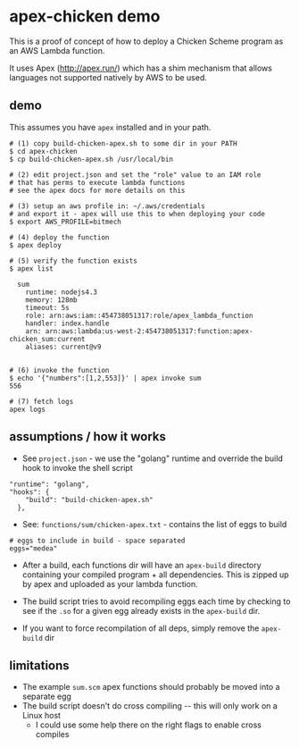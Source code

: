 
# apex-chicken demo

This is a proof of concept of how to deploy a Chicken Scheme
program as an AWS Lambda function.

It uses Apex (http://apex.run/) which has a shim mechanism that allows
languages not supported natively by AWS to be used.

## demo

This assumes you have `apex` installed and in your path.

```
# (1) copy build-chicken-apex.sh to some dir in your PATH
$ cd apex-chicken
$ cp build-chicken-apex.sh /usr/local/bin

# (2) edit project.json and set the "role" value to an IAM role
# that has perms to execute lambda functions
# see the apex docs for more details on this

# (3) setup an aws profile in: ~/.aws/credentials
# and export it - apex will use this to when deploying your code
$ export AWS_PROFILE=bitmech

# (4) deploy the function
$ apex deploy

# (5) verify the function exists
$ apex list

  sum
    runtime: nodejs4.3
    memory: 128mb
    timeout: 5s
    role: arn:aws:iam::454738051317:role/apex_lambda_function
    handler: index.handle
    arn: arn:aws:lambda:us-west-2:454738051317:function:apex-chicken_sum:current
    aliases: current@v9


# (6) invoke the function
$ echo '{"numbers":[1,2,553]}' | apex invoke sum
556

# (7) fetch logs
apex logs

```

## assumptions / how it works

* See `project.json` - we use the "golang" runtime and override the build hook to invoke the shell script

```
"runtime": "golang",
"hooks": {
    "build": "build-chicken-apex.sh"
  },
  ```

* See: `functions/sum/chicken-apex.txt` - contains the list of eggs to build

```
# eggs to include in build - space separated
eggs="medea"
```

* After a build, each functions dir will have an `apex-build` directory containing your
compiled program + all dependencies.  This is zipped up by apex and uploaded as your lambda function.

* The build script tries to avoid recompiling eggs each time by checking to see if the `.so` for a given
egg already exists in the `apex-build` dir.

* If you want to force recompilation of all deps, simply remove the `apex-build` dir

## limitations

* The example `sum.scm` apex functions should probably be moved into a separate egg
* The build script doesn't do cross compiling -- this will only work on a Linux host
  * I could use some help there on the right flags to enable cross compiles

